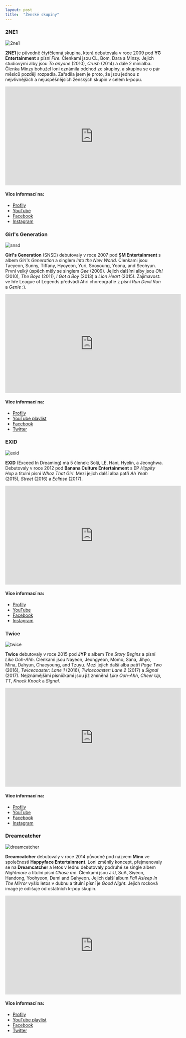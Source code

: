 ```yaml
---
layout: post
title:  "Ženské skupiny"
---
```


### 2NE1

![2ne1](/images/2ne1.jpg)

**2NE1** je původně čtyřčlenná skupina, která debutovala v roce 2009 pod **YG Entertainment** s písní *Fire*. Členkami jsou CL, Bom, Dara a Minzy. Jejich studiovými alby jsou *To anyone* (2010), *Crush* (2014) a dále 2 minialba. Členka Minzy bohužel loni oznámila odchod ze skupiny, a skupina se o pár měsíců později rozpadla. Zařadila jsem je proto, že jsou jednou z nejvlivnějších a nejúspěšnějsích ženských skupin v celém k-popu.

<iframe width="560" height="315" src="https://www.youtube.com/embed/didptMJxjpE" frameborder="0" allowfullscreen></iframe>

#### Více informací na:

<ul>
<li>
<a href="http://misskpop.weebly.com/2ne1-profile.html">Profily</a>
</li>
<li>
<a href="https://www.youtube.com/user/2NE1">YouTube</a>
</li>
<li>
<a href="https://www.facebook.com/2NE1/">Facebook</a>
</li>
<li>
<a href="https://www.instagram.com/2ne1official/">Instagram</a>
</li>
</ul>

### Girl's Generation

![snsd](/images/snsd.png)

**Girl's Generation** (SNSD) debutovaly v roce 2007 pod **SM Entertainment** s albem *Girl's Generation* a singlem *Into the New World*. Členkami jsou Taeyeon, Sunny, Tiffany, Hyoyeon, Yuri, Sooyoung, Yoona, and Seohyun. První velký úspěch měly se singlem *Gee* (2009). Jejich dalšími alby jsou *Oh!* (2010), *The Boys* (2011), *I Got a Boy* (2013) a *Lion Heart* (2015). Zajímavost: ve hře League of Legends předvádí Ahri choreografie z písní *Run Devil Run* a *Genie* :).

<iframe width="560" height="315" src="https://www.youtube.com/embed/q_gfD3nvh-8" frameborder="0" allowfullscreen></iframe>

#### Více informací na:

<ul>
<li>
<a href="http://misskpop.weebly.com/girls-generation-snsd-profile.html">Profily</a>
</li>
<li>
<a href="https://www.youtube.com/playlist?list=PLAE9482F732752FE8">YouTube playlist</a>
</li>
<li>
<a href="https://www.facebook.com/girlsgeneration/">Facebook</a>
</li>
<li>
<a href="https://twitter.com/girlsgeneration?lang=cs">Twitter</a>
</li>
</ul>

### EXID

![exid](/images/exid.png)

**EXID** (Exceed In Dreaming) má 5 členek: Solji, LE, Hani, Hyelin, a Jeonghwa. Debutovaly v roce 2012 pod **Banana Culture Entertainment** s EP *Hippity Hop* a titulní písní *Whoz That Girl*. Mezi jejich další alba patří *Ah Yeah* (2015), *Street* (2016) a *Eclipse* (2017).

<iframe width="560" height="315" src="https://www.youtube.com/embed/RnDSODY7bVE" frameborder="0" allowfullscreen></iframe>

#### Více informací na:

<ul>
<li>
<a href="http://kprofiles.com/exid-members-profile/">Profily</a>
</li>
<li>
<a href="https://www.youtube.com/user/OfficialEXID">YouTube</a>
</li>
<li>
<a href="https://www.facebook.com/EXIDOfficial/">Facebook</a>
</li>
<li>
<a href="https://www.instagram.com/exidofficial/">Instagram</a>
</li>
</ul>

### Twice

![twice](/images/twice.jpg)

**Twice** debutovaly v roce 2015 pod **JYP** s albem *The Story Begins* a písní *Like Ooh-Ahh*. Členkami jsou Nayeon, Jeongyeon, Momo, Sana, Jihyo, Mina, Dahyun, Chaeyoung, and Tzuyu. Mezi jejich další alba patří *Page Two* (2016), *Twicecoaster: Lane 1* (2016), *Twicecoaster: Lane 2* (2017) a *Signal* (2017). Nejznámějšími písničkami jsou již zmíněná *Like Ooh-Ahh*, *Cheer Up*, *TT*, *Knock Knock* a *Signal*.

<iframe width="560" height="315" src="https://www.youtube.com/embed/ePpPVE-GGJw" frameborder="0" allowfullscreen></iframe>

#### Více informací na:

<ul>
<li>
<a href="http://misskpop.weebly.com/twice-profile.html">Profily</a>
</li>
<li>
<a href="https://www.youtube.com/channel/UCzgxx_DM2Dcb9Y1spb9mUJA">YouTube</a>
</li>
<li>
<a href="https://www.facebook.com/JYPETWICE/?ref=br_rs">Facebook</a>
</li>
<li>
<a href="https://www.instagram.com/twicetagram/">Instagram</a>
</li>
</ul>

### Dreamcatcher

![dreamcatcher](/images/dreamcatcher.jpg)

**Dreamcatcher** debutovaly v roce 2014 původně pod názvem **Minx** ve společnosti **Happyface Entertainment**. Loni změnily koncept, přejmenovaly se na **Dreamcatcher** a letos v lednu debutovaly podruhé se single albem *Nightmare* a titulní písní *Chase me*. Členkami jsou JiU, SuA, Siyeon, Handong, Yoohyeon, Dami and Gahyeon. Jejich další album *Fall Asleep In The Mirror* vyšlo letos v dubnu a titulní písní je *Good Night*. Jejich rocková image je odlišuje od ostatních k-pop skupin.

<iframe width="560" height="315" src="https://www.youtube.com/embed/zihoyz0u_cs" frameborder="0" allowfullscreen></iframe>

#### Více informací na:

<ul>
<li>
<a href="http://kprofiles.com/dreamcatcher-members-profile/">Profily</a>
</li>
<li>
<a href="https://www.youtube.com/playlist?list=PLll3b9MjHm8G6R8EGNcvh76rTsUAKYMCS">YouTube playlist</a>
</li>
<li>
<a href="https://www.facebook.com/happyfacedreamcatcher/">Facebook</a>
</li>
<li>
<a href="https://twitter.com/hf_dreamcatcher?lang=cs">Twitter</a>
</li>
</ul>